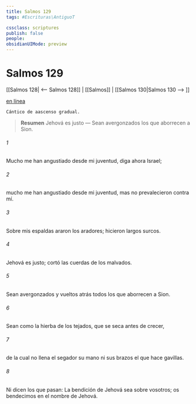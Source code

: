 ```yaml
---
title: Salmos 129
tags: #Escrituras\AntiguoT

cssclass: scriptures
publish: false
people:
obsidianUIMode: preview
---
```


# Salmos 129
[[Salmos 128| <-- Salmos 128]] | [[Salmos]] | [[Salmos 130|Salmos 130 --> ]]

[en línea](https://churchofjesuschrist.org/study/scriptures/ot/ps/129?lang=spa)

```
Cántico de aascenso gradual.
```

> __Resumen__
Jehová es justo — Sean avergonzados los que aborrecen a Sion.

###### 1 
Mucho me han angustiado desde mi juventud,
diga ahora Israel;

###### 2 
mucho me han angustiado desde mi juventud,
mas no 
prevalecieron
 contra mí.

###### 3 
Sobre mis espaldas araron los aradores;
hicieron largos surcos.

###### 4 
Jehová es justo;
cortó las cuerdas de los malvados.

###### 5 
Sean avergonzados y vueltos atrás
todos los que aborrecen a Sion.

###### 6 
Sean como la hierba de los tejados,
que se seca antes de crecer,

###### 7 
de la cual no llena el segador su mano
ni sus brazos 
el
 que hace gavillas.

###### 8 
Ni dicen los que pasan:
La bendición de Jehová sea sobre vosotros;
os bendecimos en el nombre de Jehová.

